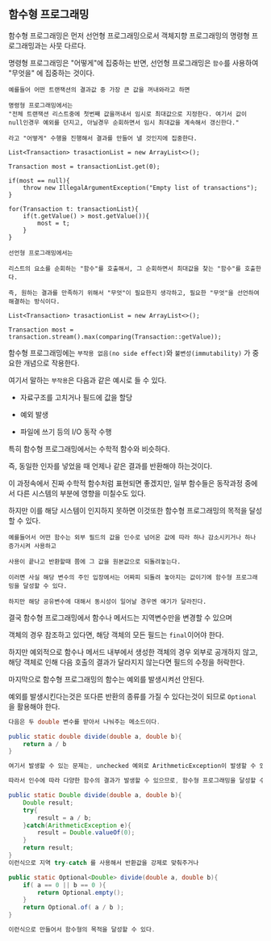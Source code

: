 ## 함수형 프로그래밍

함수형 프로그래밍은 먼저 선언형 프로그래밍으로서 객체지향 프로그래밍의 명령형 프로그래밍과는 사뭇 다르다.

명령형 프로그래밍은 "어떻게"에 집중하는 반면, 선언형 프로그래밍은 `함수`를 사용하여 "무엇을" 에 집중하는 것이다.

```
예를들어 어떤 트랜잭션의 결과값 중 가장 큰 값을 꺼내와라고 하면

명령형 프로그래밍에서는
"전체 트랜잭션 리스트중에 첫번째 값을꺼내서 임시로 최대값으로 지정한다. 여기서 값이 null인경우 예외를 던지고, 아닐경우 순회하면서 임시 최대값을 계속해서 갱신한다."

라고 "어떻게" 수행을 진행해서 결과를 만들어 낼 것인지에 집중한다.

List<Transaction> trasactionList = new ArrayList<>();

Transaction most = transactionList.get(0);

if(most == null){
    throw new IllegalArgumentException("Empty list of transactions");
}

for(Transaction t: transactionList){
    if(t.getValue() > most.getValue()){
        most = t;
    }
}

선언형 프로그래밍에서는

리스트의 요소를 순회하는 "함수"를 호출해서, 그 순회하면서 최대값을 찾는 "함수"를 호출한다.

즉, 원하는 결과를 만족하기 위해서 "무엇"이 필요한지 생각하고, 필요한 "무엇"을 선언하여 해결하는 방식이다.

List<Transaction> trasactionList = new ArrayList<>();

Transaction most = transaction.stream().max(comparing(Transaction::getValue));

```

함수형 프로그래밍에는 `부작용 없음(no side effect)`와 `불변성(immutability)` 가 중요한 개념으로 작용한다.

여기서 말하는 `부작용`은 다음과 같은 예시로 들 수 있다.

- 자료구조를 고치거나 필드에 값을 할당

- 예외 발생

- 파일에 쓰기 등의 I/O 동작 수행

특히 함수형 프로그래밍에서는 수학적 함수와 비슷하다.

즉, 동일한 인자를 넣었을 때 언제나 같은 결과를 반환해야 하는것이다.

이 과정속에서 진짜 수학적 함수처럼 표현되면 좋겠지만, 일부 함수들은 동작과정 중에서 다른 시스템의 부분에 영향을 미칠수도 있다.

하지만 이를 해당 시스템이 인지하지 못하면 이것또한 함수형 프로그래밍의 목적을 달성할 수 있다.

```
예를들어서 어떤 함수는 외부 필드의 값을 인수로 넘어온 값에 따라 하나 감소시키거나 하나 증가시켜 사용하고

사용이 끝나고 반환할때 쯤에 그 값을 원본값으로 되돌려놓는다.

이러면 사실 해당 변수의 주인 입장에서는 어짜피 되돌려 놓아지는 값이기에 함수형 프로그래밍을 달성할 수 있다.

하지만 해당 공유변수에 대해서 동시성이 일어날 경우엔 얘기가 달라진다.
```

결국 함수형 프로그래밍에서 함수나 메서드는 지역변수만을 변경할 수 있으며

객체의 경우 참조하고 있다면, 해당 객체의 모든 필드는 `final`이어야 한다.

하지만 예외적으로 함수나 메서드 내부에서 생성한 객체의 경우 외부로 공개하지 않고, 해당 객체로 인해 다음 호출의 결과가 달라지지 않는다면 필드의 수정을 허락한다.

마지막으로 함수형 프로그래밍의 함수는 예외를 발생시켜선 안된다.

예외를 발생시킨다는것은 또다른 반환의 종류를 가질 수 있다는것이 되므로 `Optional`을 활용해야 한다.

```java
다음은 두 double 변수를 받아서 나눠주는 메소드이다.

public static double divide(double a, double b){
    return a / b
}

여기서 발생할 수 있는 문제는, unchecked 예외로 ArithmeticException이 발생할 수 있다는것이다.

따라서 인수에 따라 다양한 함수의 결과가 발생할 수 있으므로, 함수형 프로그래밍을 달성할 수 없다.

public static Double divide(double a, double b){
    Double result;
    try{
        result = a / b;
    }catch(ArithmeticException e){
        result = Double.valueOf(0);
    }
    return result;
}
이런식으로 지역 try-catch 를 사용해서 반환값을 강제로 맞춰주거나

public static Optional<Double> divide(double a, double b){
    if( a == 0 || b == 0 ){
        return Optional.empty();
    }
    return Optional.of( a / b ); 
}

이런식으로 만들어서 함수형의 목적을 달성할 수 있다.
```

